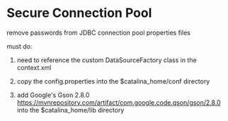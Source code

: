 # Secure Connection Pool
remove passwords from JDBC connection pool properties files

must do:
1. need to reference the custom DataSourceFactory class in the context.xml

<Resource
	name="jdbc/postgres"
	type="javax.sql.DataSource" 
	factory="com.goyoung.tomcat.jdbc.pool.SecureDataSource.VaultedPassword_DataSourceFactory" 
	auth="Container" 
	driverClassName="org.postgresql.Driver" 
	maxIdle="10" 
	maxTotal="20" 
	maxWaitMillis="-1" 
	username="tomcat"
	url="jdbc:postgresql://localhost:5432/test_app_db" 
	/>

2. copy the config.properties into the $catalina_home/conf directory

3. add Google's Gson 2.8.0 https://mvnrepository.com/artifact/com.google.code.gson/gson/2.8.0
into the $catalina_home/lib directory
